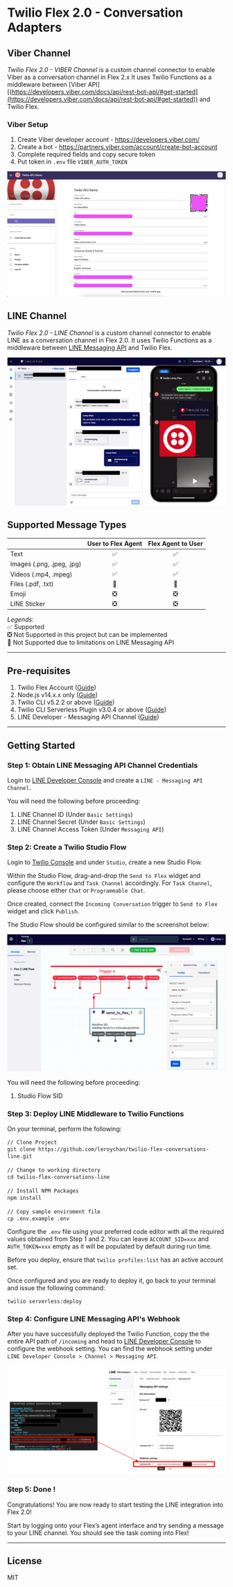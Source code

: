 # Twilio Flex 2.0 - Conversation Adapters

## Viber Channel

_Twilio Flex 2.0 - VIBER Channel_ is a custom channel connector to enable Viber as a conversation channel in Flex 2.x It uses Twilio Functions as a middleware between [Viber API][(https://developers.viber.com/docs/api/rest-bot-api/#get-started](https://developers.viber.com/docs/api/rest-bot-api/#get-started)) and Twilio Flex.

### Viber Setup

1. Create Viber developer account - https://developers.viber.com/
2. Create a bot - https://partners.viber.com/account/create-bot-account
3. Complete required fields and copy secure token
4. Put token in `.env` file `VIBER_AUTH_TOKEN`

![Flex 2.0 - Viber Bot](docs/flex2_viber_bot.png)

## LINE Channel

_Twilio Flex 2.0 - LINE Channel_ is a custom channel connector to enable LINE as a conversation channel in Flex 2.0. It uses Twilio Functions as a middleware between [LINE Messaging API](https://developers.line.biz/en/docs/messaging-api/) and Twilio Flex.

![Flex 2.0 - LINE Channel](docs/flex2_line_channel.png)

## Supported Message Types

|                            |      User to Flex Agent       |      Flex Agent to User       |
| -------------------------- | :---------------------------: | :---------------------------: |
| Text                       |      :white_check_mark:       |      :white_check_mark:       |
| Images (.png, .jpeg, .jpg) |      :white_check_mark:       |      :white_check_mark:       |
| Videos (.mp4, .mpeg)       |      :white_check_mark:       |      :white_check_mark:       |
| Files (.pdf, .txt)         |        :no_entry_sign:        |        :no_entry_sign:        |
| Emoji                      | :negative_squared_cross_mark: | :negative_squared_cross_mark: |
| LINE Sticker               | :negative_squared_cross_mark: | :negative_squared_cross_mark: |

_Legends:_  
:white_check_mark: Supported  
:negative_squared_cross_mark: Not Supported in this project but can be implemented  
:no_entry_sign: Not Supported due to limitations on LINE Messaging API

---

## Pre-requisites

1. Twilio Flex Account ([Guide](https://support.twilio.com/hc/en-us/articles/360020442333-Setup-a-Twilio-Flex-Account))
2. Node.js v14.x.x only ([Guide](https://docs.npmjs.com/downloading-and-installing-node-js-and-npm))
3. Twilio CLI v5.2.2 or above ([Guide](https://www.twilio.com/docs/twilio-cli/quickstart))
4. Twilio CLI Serverless Plugin v3.0.4 or above ([Guide](https://www.twilio.com/docs/labs/serverless-toolkit/getting-started))
5. LINE Developer - Messaging API Channel ([Guide](https://developers.line.biz/en/docs/messaging-api/getting-started/#using-console))

---

## Getting Started

### Step 1: Obtain LINE Messaging API Channel Credentials

Login to [LINE Developer Console](https://developers.line.biz/console/) and create a `LINE - Messaging API Channel`.

You will need the following before proceeding:

1. LINE Channel ID (Under `Basic Settings`)
2. LINE Channel Secret (Under `Basic Settings`)
3. LINE Channel Access Token (Under `Messaging API`)

### Step 2: Create a Twilio Studio Flow

Login to [Twilio Console](https://console.twilio.com/) and under `Studio`, create a new Studio Flow.

Within the Studio Flow, drag-and-drop the `Send to Flex` widget and configure the `Workflow` and `Task Channel` accordingly. For `Task Channel`, please choose either `Chat` or `Programmable Chat`.

Once created, connect the `Incoming Conversation` trigger to `Send to Flex` widget and click `Publish`.

The Studio Flow should be configured similar to the screenshot below:

![Flex 2.0 - LINE Channel Studo Flow](docs/flex2_studio_flow.png)

You will need the following before proceeding:

1. Studio Flow SID

### Step 3: Deploy LINE Middleware to Twilio Functions

On your terminal, perform the following:

```
// Clone Project
git clone https://github.com/leroychan/twilio-flex-conversations-line.git

// Change to working directory
cd twilio-flex-conversations-line

// Install NPM Packages
npm install

// Copy sample enviroment file
cp .env.example .env
```

Configure the `.env` file using your preferred code editor with all the required values obtained from Step 1 and 2. You can leave `ACCOUNT_SID=xxx` and `AUTH_TOKEN=xxx` empty as it will be populated by default during run time.

Before you deploy, ensure that `twilio profiles:list` has an active account set.

Once configured and you are ready to deploy it, go back to your terminal and issue the following command:

```
twilio serverless:deploy
```

### Step 4: Configure LINE Messaging API's Webhook

After you have successfully deployed the Twilio Function, copy the the entire API path of `/incoming` and head to [LINE Developer Console](https://developers.line.biz/console/) to configure the webhook setting. You can find the webhook setting under `LINE Developer Console > Channel > Messaging API`.

![Flex 2.0 - Webhook](docs/flex2_webhook.png)

### Step 5: Done !

Congratulations! You are now ready to start testing the LINE integration into Flex 2.0!

Start by logging onto your Flex’s agent interface and try sending a message to your LINE channel. You should see the task coming into Flex!

---

## License

MIT
